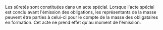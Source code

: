 Les sûretés sont constituées dans un acte spécial. Lorsque l'acte spécial est conclu avant l'émission des obligations, les représentants de la masse peuvent être parties à celui-ci pour le compte de la masse des obligataires en formation. Cet acte ne prend effet qu'au moment de l'émission.

